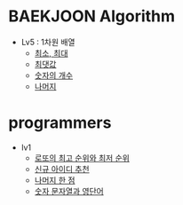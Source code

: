 # BAEKJOON Algorithm

- Lv5 : 1차원 배열
  - [최소, 최대](https://github.com/Consome1/TIL/blob/main/Algorithm/level/max_min.md)
  - [최댓값](./max.md)
  - [숫자의 개수](./num_count.md)
  - [나머지](./rest.md)


# programmers

- lv1 
  - [로또의 최고 순위와 최저 순위](./lotto.md)
  - [신규 아이디 추천](./newId.md)
  - [나머지 한 점](./rectangle.md)
  - [숫자 문자열과 영단어](./StringToInt.md)